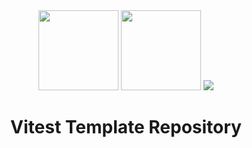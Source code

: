 <div align="center">
  <img src="https://svgl.app/library/vitejs.svg" width="128">
  <img src="https://svgl.app/library/vitest.svg" width="128">
  <img src="https://testing-library.com/img/octopus-128x128.png">
</div>

<div align="center">
  <h1>Vitest Template Repository</h1>
</div>
